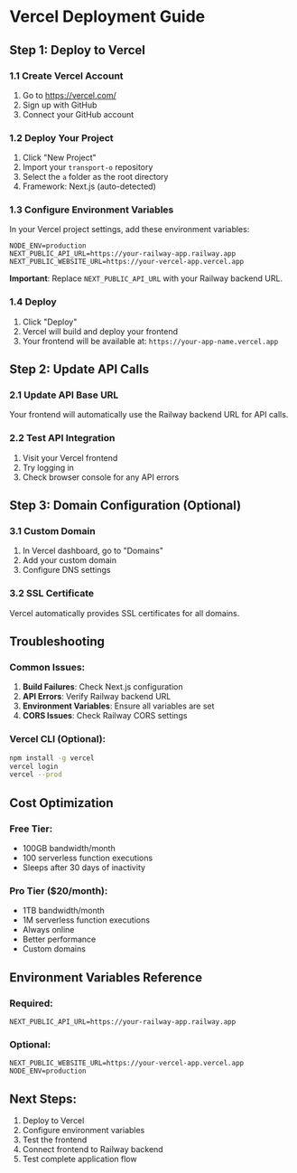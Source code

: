 # Vercel Deployment Guide

## Step 1: Deploy to Vercel

### 1.1 Create Vercel Account
1. Go to https://vercel.com/
2. Sign up with GitHub
3. Connect your GitHub account

### 1.2 Deploy Your Project
1. Click "New Project"
2. Import your `transport-o` repository
3. Select the `a` folder as the root directory
4. Framework: Next.js (auto-detected)

### 1.3 Configure Environment Variables
In your Vercel project settings, add these environment variables:

```
NODE_ENV=production
NEXT_PUBLIC_API_URL=https://your-railway-app.railway.app
NEXT_PUBLIC_WEBSITE_URL=https://your-vercel-app.vercel.app
```

**Important**: Replace `NEXT_PUBLIC_API_URL` with your Railway backend URL.

### 1.4 Deploy
1. Click "Deploy"
2. Vercel will build and deploy your frontend
3. Your frontend will be available at: `https://your-app-name.vercel.app`

## Step 2: Update API Calls

### 2.1 Update API Base URL
Your frontend will automatically use the Railway backend URL for API calls.

### 2.2 Test API Integration
1. Visit your Vercel frontend
2. Try logging in
3. Check browser console for any API errors

## Step 3: Domain Configuration (Optional)

### 3.1 Custom Domain
1. In Vercel dashboard, go to "Domains"
2. Add your custom domain
3. Configure DNS settings

### 3.2 SSL Certificate
Vercel automatically provides SSL certificates for all domains.

## Troubleshooting

### Common Issues:
1. **Build Failures**: Check Next.js configuration
2. **API Errors**: Verify Railway backend URL
3. **Environment Variables**: Ensure all variables are set
4. **CORS Issues**: Check Railway CORS settings

### Vercel CLI (Optional):
```bash
npm install -g vercel
vercel login
vercel --prod
```

## Cost Optimization

### Free Tier:
- 100GB bandwidth/month
- 100 serverless function executions
- Sleeps after 30 days of inactivity

### Pro Tier ($20/month):
- 1TB bandwidth/month
- 1M serverless function executions
- Always online
- Better performance
- Custom domains

## Environment Variables Reference

### Required:
```
NEXT_PUBLIC_API_URL=https://your-railway-app.railway.app
```

### Optional:
```
NEXT_PUBLIC_WEBSITE_URL=https://your-vercel-app.vercel.app
NODE_ENV=production
```

## Next Steps:
1. Deploy to Vercel
2. Configure environment variables
3. Test the frontend
4. Connect frontend to Railway backend
5. Test complete application flow
